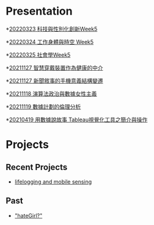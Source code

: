 # Presentation
*[20220323 科技與性別化創新Week5](https://docs.google.com/presentation/d/e/2PACX-1vSgcuHBvhuYFhT7jRJbOcCZNGcxARxjNTStZl8Zak7dQoDnDxNVt_FYm4j6DhFPdj-e3RRizXms0kww/pub?start=false&loop=false&delayms=3000)

*[20220324 工作身體與時空 Week5]()

*[20220325 社會學Week5]()

*[20211127 智慧穿戴裝置作為健康的中介]()

*[20211127 新聞敘事的手機意義結構變遷]()

*[20211118 演算法政治與數據女性主義]()

*[20211119 數據計劃的倫理分析]()

*[20210419 用數據說故事 Tableau視覺化工具之簡介與操作]()


# Projects

## Recent Projects
* [lifelogging and mobile sensing]()

## Past
* ["hateGirl?"]()

